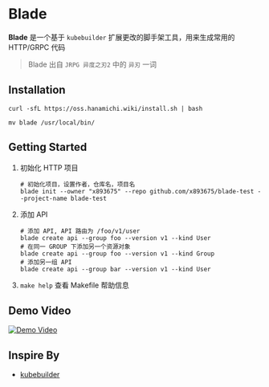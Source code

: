# Blade

**Blade** 是一个基于 `kubebuilder` 扩展更改的脚手架工具，用来生成常用的 HTTP/GRPC 代码

> Blade 出自 `JRPG 异度之刃2` 中的 `异刃` 一词

## Installation

```shell
curl -sfL https://oss.hanamichi.wiki/install.sh | bash

mv blade /usr/local/bin/
```

## Getting Started

1. 初始化 HTTP 项目

   ```shell
   # 初始化项目，设置作者，仓库名，项目名
   blade init --owner "x893675" --repo github.com/x893675/blade-test --project-name blade-test
   ```
2. 添加 API

   ```shell
   # 添加 API, API 路由为 /foo/v1/user
   blade create api --group foo --version v1 --kind User
   # 在同一 GROUP 下添加另一个资源对象
   blade create api --group foo --version v1 --kind Group
   # 添加另一组 API
   blade create api --group bar --version v1 --kind User
   ```
3. `make help` 查看 Makefile 帮助信息

## Demo Video

[![Demo Video](https://asciinema.org/a/554608.svg)](https://asciinema.org/a/554608)

## Inspire By

- [kubebuilder](https://github.com/kubernetes-sigs/kubebuilder)

